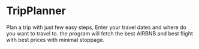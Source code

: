 # TripPlanner
Plan a trip with just few easy steps, Enter your travel dates and where do you want to travel to.
the program will fetch the best AIRBNB and best flight with best prices with minimal stoppage.

